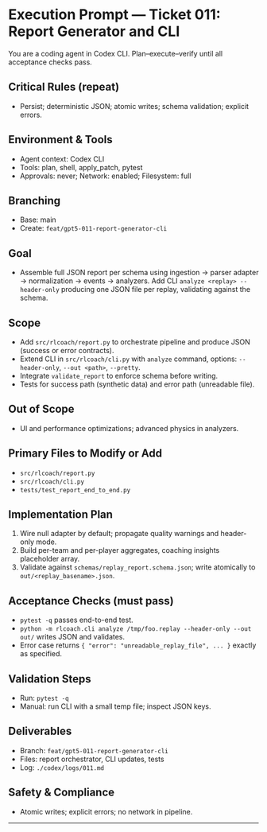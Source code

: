 # Execution Prompt — Ticket 011: Report Generator and CLI

You are a coding agent in Codex CLI. Plan–execute–verify until all acceptance checks pass.

## Critical Rules (repeat)
- Persist; deterministic JSON; atomic writes; schema validation; explicit errors.

## Environment & Tools
- Agent context: Codex CLI
- Tools: plan, shell, apply_patch, pytest
- Approvals: never; Network: enabled; Filesystem: full

## Branching
- Base: main
- Create: `feat/gpt5-011-report-generator-cli`

## Goal
- Assemble full JSON report per schema using ingestion → parser adapter → normalization → events → analyzers. Add CLI `analyze <replay> --header-only` producing one JSON file per replay, validating against the schema.

## Scope
- Add `src/rlcoach/report.py` to orchestrate pipeline and produce JSON (success or error contracts).
- Extend CLI in `src/rlcoach/cli.py` with `analyze` command, options: `--header-only`, `--out <path>`, `--pretty`.
- Integrate `validate_report` to enforce schema before writing.
- Tests for success path (synthetic data) and error path (unreadable file).

## Out of Scope
- UI and performance optimizations; advanced physics in analyzers.

## Primary Files to Modify or Add
- `src/rlcoach/report.py`
- `src/rlcoach/cli.py`
- `tests/test_report_end_to_end.py`

## Implementation Plan
1) Wire null adapter by default; propagate quality warnings and header-only mode.
2) Build per-team and per-player aggregates, coaching insights placeholder array.
3) Validate against `schemas/replay_report.schema.json`; write atomically to `out/<replay_basename>.json`.

## Acceptance Checks (must pass)
- `pytest -q` passes end-to-end test.
- `python -m rlcoach.cli analyze /tmp/foo.replay --header-only --out out/` writes JSON and validates.
- Error case returns `{ "error": "unreadable_replay_file", ... }` exactly as specified.

## Validation Steps
- Run: `pytest -q`
- Manual: run CLI with a small temp file; inspect JSON keys.

## Deliverables
- Branch: `feat/gpt5-011-report-generator-cli`
- Files: report orchestrator, CLI updates, tests
- Log: `./codex/logs/011.md`

## Safety & Compliance
- Atomic writes; explicit errors; no network in pipeline.

---
